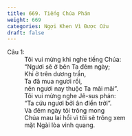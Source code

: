 ```yaml
---
title: 669. Tiếng Chúa Phán
weight: 669
categories: Ngợi Khen Vì Được Cứu
draft: false
---
```

<dl><dt>Câu 1:</dt><dd data-verse="1">Tôi vui mừng khi nghe tiếng Chúa: <br/>“Ngươi sẽ ở bên Ta đêm ngày; <br/>Khi ở trên dương trần, <br/>Ta đã mua ngươi rồi, <br/>nên ngươi nay thuộc Ta mãi mãi”. <br/>Tôi vui mừng nghe Jê-sus phán: <br/>“Ta cứu ngươi bởi ân điển trời”. <br/>Và đêm ngày tôi trông mong <br/>Chúa mau lai hồi vì tôi sẽ trông xem <br/>mặt Ngài lòa vinh quang. </dd></dl>